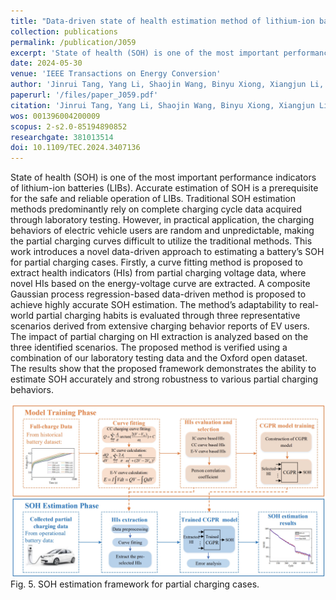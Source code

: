 ```yaml
---
title: "Data-driven state of health estimation method of lithium-ion batteries for partial charging curves"
collection: publications
permalink: /publication/J059
excerpt: 'State of health (SOH) is one of the most important performance indicators of lithium-ion batteries (LIBs). Accurate estimation of SOH is a prerequisite for the safe and reliable operation of LIBs. Traditional SOH estimation methods predominantly rely on complete charging cycle data acquired through laboratory testing. However, in practical application, the charging behaviors of electric vehicle users are random and unpredictable, making the partial charging curves difficult to utilize the traditional methods. This work introduces a novel data-driven approach to estimating a battery’s SOH for partial charging cases. Firstly, a curve fitting method is proposed to extract health indicators (HIs) from partial charging voltage data, where novel HIs based on the energy-voltage curve are extracted. A composite Gaussian process regression-based data-driven method is proposed to achieve highly accurate SOH estimation. The method’s adaptability to real-world partial charging habits is evaluated through three representative scenarios derived from extensive charging behavior reports of EV users. The impact of partial charging on HI extraction is analyzed based on the three identified scenarios. The proposed method is verified using a combination of our laboratory testing data and the Oxford open dataset. The results show that the proposed framework demonstrates the ability to estimate SOH accurately and strong robustness to various partial charging behaviors.'
date: 2024-05-30
venue: 'IEEE Transactions on Energy Conversion'
author: 'Jinrui Tang, Yang Li, Shaojin Wang, Binyu Xiong, Xiangjun Li, Jinxuan Pan, Qihong Chen, and Peng Wang'
paperurl: '/files/paper_J059.pdf'
citation: 'Jinrui Tang, Yang Li, Shaojin Wang, Binyu Xiong, Xiangjun Li, Jinxuan Pan, Qihong Chen, and Peng Wang, &quot;Data-driven state of health estimation method of lithium-ion batteries for partial charging curves,&quot; <i>IEEE Transactions on Energy Conversion</i>, vol. 39, no. 4, pp. 2230-2243, Dec. 2024, doi: 10.1109/TEC.2024.3407136.'
wos: 001396004200009
scopus: 2-s2.0-85194890852
researchgate: 381013514
doi: 10.1109/TEC.2024.3407136
---
```


State of health (SOH) is one of the most important performance indicators of lithium-ion batteries (LIBs). Accurate estimation of SOH is a prerequisite for the safe and reliable operation of LIBs. Traditional SOH estimation methods predominantly rely on complete charging cycle data acquired through laboratory testing. However, in practical application, the charging behaviors of electric vehicle users are random and unpredictable, making the partial charging curves difficult to utilize the traditional methods. This work introduces a novel data-driven approach to estimating a battery’s SOH for partial charging cases. Firstly, a curve fitting method is proposed to extract health indicators (HIs) from partial charging voltage data, where novel HIs based on the energy-voltage curve are extracted. A composite Gaussian process regression-based data-driven method is proposed to achieve highly accurate SOH estimation. The method’s adaptability to real-world partial charging habits is evaluated through three representative scenarios derived from extensive charging behavior reports of EV users. The impact of partial charging on HI extraction is analyzed based on the three identified scenarios. The proposed method is verified using a combination of our laboratory testing data and the Oxford open dataset. The results show that the proposed framework demonstrates the ability to estimate SOH accurately and strong robustness to various partial charging behaviors.

![Fig. 5](/images/pub/J059_fig5.png)
Fig. 5. SOH estimation framework for partial charging cases.